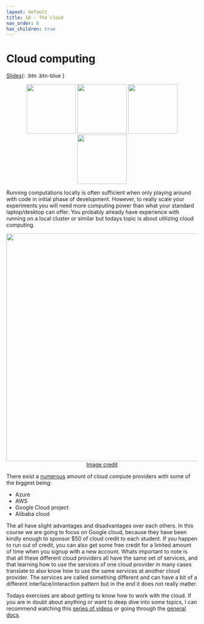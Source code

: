 ```yaml
---
layout: default
title: S6 - The cloud
nav_order: 8
has_children: true
---
```


# Cloud computing

[Slides](../slides/Cloud%20Intro.pdf){: .btn .btn-blue }

<p align="center">
  <img src="../figures/icons/engine.png" width="130">
  <img src="../figures/icons/bucket.png" width="130">
  <img src="../figures/icons/build.png" width="130">
  <img src="../figures/icons/registry.png" width="130">
</p>

Running computations locally is often sufficient when only playing around with code in initial phase of
development. However, to really scale your experiments you will need more computing power than what your
standard laptop/desktop can offer. You probably already have experience with running on a local cluster
or similar but todays topic is about utilizing cloud computing.

<!-- markdownlint-disable -->
<p align="center">
  <img src="../figures/cloud_computing.jpeg" width="600">
  <br>
  <a href="https://towardsdatascience.com/how-to-start-a-data-science-project-using-google-cloud-platform-6618b7c6edd2"> Image credit </a>
</p>
<!-- markdownlint-restore -->

There exist a [numerous](https://github.com/zszazi/Deep-learning-in-cloud) amount of cloud compute providers
with some of the biggest being:

* Azure
* AWS
* Google Cloud project
* Alibaba cloud

The all have slight advantages and disadvantages over each others. In this course we are going to focus on
Google cloud, because they have been kindly enough to sponsor $50 of cloud credit to each student. If you
happen to run out of credit, you can also get some free credit for a limited amount of time when you
signup with a new account. Whats important to note is that all these different cloud providers all have the same set of
services, and that learning how to use the services of one cloud provider in many cases translate to also know how to
use the same services at another cloud provider. The services are called something different and can have a bit of
a different interface/interaction pattern but in the end it does not really matter.

Todays exercises are about getting to know how to work with the cloud. If you are in doubt about anything or want to
deep dive into some topics, I can recommend watching this
[series of videos](https://www.youtube.com/watch?v=4D3X6Xl5c_Y&list=PLIivdWyY5sqKh1gDR0WpP9iIOY00IE0xL)
or going through the [general docs](https://cloud.google.com/docs).
